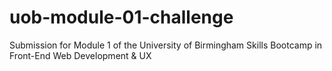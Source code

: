 # uob-module-01-challenge
Submission for Module 1 of the University of Birmingham Skills Bootcamp in Front-End Web Development &amp; UX

